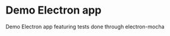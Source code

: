 
Demo Electron app
=================

Demo Electron app featuring tests done through electron-mocha

